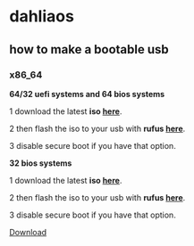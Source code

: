 # dahliaos

## how to make a bootable usb

### x86_64

**64/32 uefi systems and 64 bios systems**

1 download the latest **iso [here](https://github.com/HexaOneOfficial/dahliaos/releases/download/200630_2/DahliaOS200630_2.iso)**. 

2 then flash the iso to your usb with **rufus [here](https://rufus.ie/)**.

3 disable secure boot if you have that option.
 

**32 bios systems**

1 download the latest **iso [here](https://github.com/HexaOneOfficial/dahliaos/releases/download/200630_2/DahliaOS200630_2.32bit.iso)**.

2 then flash the iso to your usb with **rufus [here](https://rufus.ie/)**.

3 disable secure boot if you have that option.

<a href="http://example.com/files/myfile.pdf" target="_blank">Download</a>
